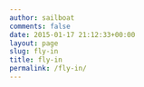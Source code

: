 ```yaml
---
author: sailboat
comments: false
date: 2015-01-17 21:12:33+00:00
layout: page
slug: fly-in
title: fly-in
permalink: /fly-in/
---
```


<script>
location.href="http://sailboat.ldustu.com/about-us";
</script>

